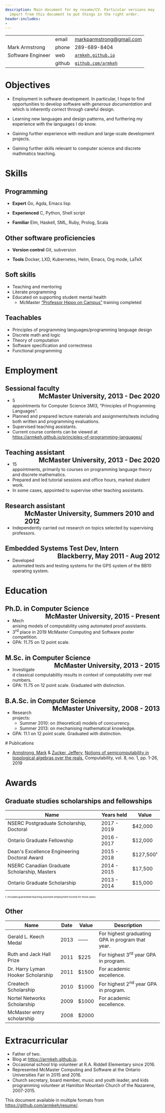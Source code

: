 ```yaml
---
description: Main document for my resume/CV. Particular versions may
  import from this document to put things in the right order.
header-includes:
- 
---
```




|                                              |        |                                                  |
|----------------------------------------------|--------|--------------------------------------------------|
|                                              | email  | markparmstrong@gmail.com                         |
| <div class=the-title>Mark Armstrong </div>   | phone  | 289-689-8404                                     |
| Software Engineer                            | web    | [`armkeh.github.io`](https://armkeh.github.io)   |
|                                              | github | [`github.com/armkeh`](https://github.com/armkeh) |

<div class="sidebar">

# Objectives

- Employment in software development. In particular, I hope to find
  opportunities to develop software with *generous documentation* and
  which is inherently *correct* through careful design.

- Learning new languages and design patterns, and furthering my
  experience with the languages I do know.

- Gaining further experience with medium and large-scale development
  projects.

- Gaining further skills relevant to computer science and discrete
  mathmatics teaching.

# Skills

## Programming

- **Expert** Go, Agda, Emacs lisp

- **Experienced** C, Python, Shell script

- **Familiar** Elm, Haskell, SML, Ruby, Prolog, Scala

## Other software proficiencies

- **Version control** Git, subversion

- **Tools** Docker, LXD, Kubernetes, Helm, Emacs, Org mode, LaTeX

## Soft skills

- Teaching and mentoring
- Literate programming
- Educated on supporting student mental health
  - McMaster [“Professor Hippo on
    Campus”](https://github.com/armkeh/resume/blob/master/Professor%20Hippo%20on%20Campus%20Certificate%20--%20McMaster%20Student%20Mental%20Health%20Training.pdf)
    training completed

## Teachables

- Principles of programming languages/programming language design
- Discrete math and logic
- Theory of computation
- Software specification and correctness
- Functional programming

</div>
<div class="left-of-sidebar">

# Employment

## Sessional faculty <span style="padding-left:3em; float:right">McMaster University, 2013 - Dec 2020</span>

- 5 appointments for Computer Science 3MI3, “Principles of Programming
  Languages”.
- Planned and prepared lecture materials and assignments/tests including
  both written and programming evaluations.
- Supervised teaching assistants.
- Current course contents can be viewed at
  <https://armkeh.github.io/principles-of-programming-languages/>

## Teaching assistant <span style="padding-left:3em; float:right">McMaster University, 2013 - Dec 2020</span>

- 15 appointments, primarily to courses on programming language theory
  and discrete mathematics.
- Prepared and led tutorial sessions and office hours, marked student
  work.
- In some cases, appointed to supervise other teaching assistants.

## Research assistant <span style="padding-left:3em; float:right">McMaster University, Summers 2010 and 2012</span>

- Independently carried out research on topics selected by supervising
  professors.

## Embedded Systems Test Dev, Intern <span style="padding-left:3em; float:right">Blackberry, May 2011 - Aug 2012</span>

- Developed automated tests and testing systems for the GPS system of
  the BB10 operating system.

# Education

## Ph.D. in Computer Science <span style="padding-left:3em; float:right">McMaster University, 2015 - Present</span>

- Mechanising models of computability using automated proof assistants.
- 3<sup>rd</sup> place in 2019 McMaster Computing and Software poster
  competition.
- GPA: 11.75 on 12 point scale.

## M.Sc. in Computer Science <span style="padding-left:3em; float:right">McMaster University, 2013 - 2015</span>

- Investigated classical computability results in context of
  computability over real numbers.
- GPA: 11.75 on 12 point scale. Graduated with distinction.

## B.A.Sc. in Computer Science <span style="padding-left:3em; float:right">McMaster University, 2008 - 2013</span>

- Research projects:
  - Summer 2010: on (theoretical) models of concurrency.
  - Summer 2013: on mechanising mathematical knowledge.
- GPA: 11.1 on 12 point scale. Graduated with distinction.

</div>
<div style="clear:both">
# Publications

- [Armstrong,
  Mark](https://www.researchgate.net/profile/Mark_Armstrong12) &
  [Zucker,
  Jeffery](https://www.researchgate.net/profile/Jeffery_Zucker),
  [Notions of semicomputability in topological algebras over the
  reals](https://www.researchgate.net/publication/323301233),
  Computability, vol. 8, no. 1, pp. 1-26, 2019

# Awards

## Graduate studies scholarships and fellowships

| Name                                         | Years held  | Value      |
|----------------------------------------------|-------------|------------|
| NSERC Postgraduate Scholarship, Doctoral     | 2017 - 2019 | \$42,000   |
| Ontario Graduate Fellowship                  | 2016 - 2017 | \$12,000   |
| Dean's Excellence Engineering Doctoral Award | 2015 - 2018 | \$127,500¹ |
| NSERC Canadian Graduate Scholarship, Masters | 2014 - 2015 | \$17,500   |
| Ontario Graduate Scholarship                 | 2013 - 2014 | \$15,000   |

<span style="font-size:0.5rem">1. Included guaranteed teaching assistant
employment income for those years.</span>

## Other

| Name                               | Date | Value  | Description                                      |
|------------------------------------|------|--------|--------------------------------------------------|
| Gerald L. Keech Medal              | 2013 | ––––   | For highest graduating GPA in program that year. |
| Ruth and Jack Hall Prize           | 2011 | \$225  | For highest 3<sup>rd</sup> year GPA in program.  |
| Dr. Harry Lyman Hooker Scholarship | 2011 | \$1500 | For academic excellence.                         |
| Createch Scholarship               | 2010 | \$1000 | For highest 2<sup>nd</sup> year GPA in program.  |
| Nortel Networks Scholarship        | 2009 | \$1000 | For academic excellence.                         |
| McMaster entry scholarship         | 2008 | \$2000 |                                                  |

# Extracurricular

- Father of two.
- Blog at <https://armkeh.github.io>.
- Occasional school trip volunteer at R.A. Riddell Elementary since
  2016.
- Represented McMaster Computing and Software at the Ontario
  Universities Fair in 2015 and 2016.
- Church secretary, board member, music and youth leader, and kids
  programming volunteer at Hamilton Mountain Church of the Nazarene,
  2007-2015.

This document available in multiple formats from
<https://github.com/armkeh/resume/>.
